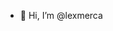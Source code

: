 - 👋 Hi, I’m @lexmerca

<!---
lexmerca/lexmerca is a ✨ special ✨ repository because its `README.md` (this file) appears on your GitHub profile.
You can click the Preview link to take a look at your changes.
--->
